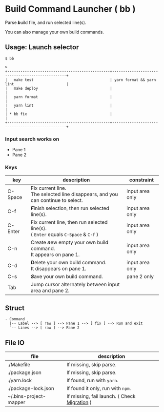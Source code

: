 # Build Command Launcher ( bb )

Parse ***b***uild file, and run selected line(s).

You can also manage your own build commands.

## Usage: Launch selector

```
$ bb
```

```
> 
+-----------------------------------------------+-------------------------------------------------+
|   make test                                   | yarn format && yarn lint                        |
|   make deploy                                 |                                                 |
|   yarn format                                 |                                                 |
|   yarn lint                                   |                                                 |
| * bb fix                                      |                                                 |
+-----------------------------------------------+-------------------------------------------------+
```

### Input search works on

- Pane 1
- Pane 2

### Keys

| key     | description                                                                           | constraint      |
|---------|---------------------------------------------------------------------------------------|-----------------|
| C-Space | Fix current line.<br>The selected line disappears, and you can continue to select.    | input area only |
| C-f     | ***F***inish selection, then run selected line(s).                                    | input area only |
| C-Enter | Fix current line, then run selected line(s).<br> ( `Enter` equals `C-Space` & `C-f` ) | input area only |
| C-n     | Create ***n***ew empty your own build command.<br>It appears on pane 1.               | input area only |
| C-d     | ***D***elete your own build command.<br>It disappears on pane 1.                      | input area only |
| C-s     | ***S***ave your own build command.                                                    | pane 2 only     |
| Tab     | Jump cursor alternately between input area and pane 2.                                ||

## Struct

```
- Command
  |-- Label --> [ raw ] --> Pane 1 --> [ fix ] --> Run and exit
  `-- Lines --> [ raw ] --> Pane 2
```

## File IO

| file                   | description                                       |
|------------------------|---------------------------------------------------|
| ./Makefile             | If missing, skip parse.                           |
| ./package.json         | If missing, skip parse.                           |
| ./yarn.lock            | If found, run with `yarn`.                        |
| ./package-lock.json    | If found it only, run with `npm`.                 |
| ~/.bins-project-mapper | If missing, fail launch. ( Check [Migration](#) ) |
